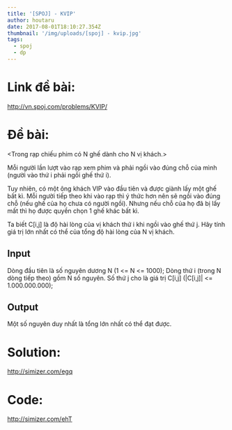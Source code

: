 ```yaml
---
title: '[SPOJ] - KVIP'
author: houtaru
date: 2017-08-01T18:10:27.354Z
thumbnail: '/img/uploads/[spoj] - kvip.jpg'
tags:
  - spoj
  - dp
---
```

# Link đề bài: 

<http://vn.spoj.com/problems/KVIP/>

# Đề bài:

<Trong rạp chiếu phim có N ghế dành cho N vị khách.>

Mỗi người lần lượt vào rạp xem phim và phải ngồi vào đúng chỗ của mình (người vào thứ i phải ngồi ghế thứ i).

Tuy nhiên, có một ông khách VIP vào đầu tiên và được giành lấy một ghế bất kì. Mỗi người tiếp theo khi vào rạp thì ý thức hơn nên sẽ ngồi vào đúng chỗ (nếu ghế của họ chưa có người ngồi). Nhưng nếu chỗ của họ đã bị lấy mất thì họ được quyền chọn 1 ghế khác bất kì.

Ta biết C[i,j] là độ hài lòng của vị khách thứ i khi ngồi vào ghế thứ j. Hãy tính giá trị lớn nhất có thể của tổng độ hài lòng của N vị khách.

## Input
Dòng đầu tiên là số nguyên dương N (1 <= N <= 1000);
Dòng thứ i (trong N dòng tiếp theo) gồm N số nguyên. Số thứ j cho là giá trị C[i,j] (|C[i,j]| <= 1.000.000.000);

## Output
Một số nguyên duy nhất là tổng lớn nhất có thể đạt được.

# Solution: 

<http://simizer.com/egq>

# Code: 

<http://simizer.com/ehT>

